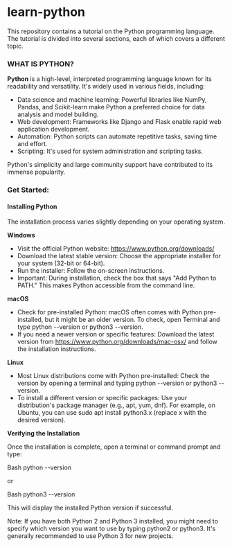 # learn-python

This repository contains a tutorial on the Python programming language. The tutorial is divided into several sections, each of which covers a different topic.


### WHAT IS PYTHON?

**Python** is a high-level, interpreted programming language known for its readability and versatility. It's widely used in various fields, including:   

* Data science and machine learning: Powerful libraries like NumPy, Pandas, and Scikit-learn make Python a preferred choice for data analysis and model building.
* Web development: Frameworks like Django and Flask enable rapid web application development.
* Automation: Python scripts can automate repetitive tasks, saving time and effort.
* Scripting: It's used for system administration and scripting tasks.

Python's simplicity and large community support have contributed to its immense popularity.

### Get Started:

#### **Installing Python**

The installation process varies slightly depending on your operating system.

**Windows**

* Visit the official Python website: https://www.python.org/downloads/
* Download the latest stable version: Choose the appropriate installer for your system (32-bit or 64-bit).
* Run the installer: Follow the on-screen instructions.
* Important: During installation, check the box that says "Add Python to PATH." This makes Python accessible from the command line.


**macOS**

* Check for pre-installed Python: macOS often comes with Python pre-installed, but it might be an older version. To check, open Terminal and type python --version or python3 --version.
* If you need a newer version or specific features: Download the latest version from https://www.python.org/downloads/mac-osx/ and follow the installation instructions.


**Linux**

* Most Linux distributions come with Python pre-installed: Check the version by opening a terminal and typing python --version or python3 --version.
* To install a different version or specific packages: Use your distribution's package manager (e.g., apt, yum, dnf). For example, on Ubuntu, you can use sudo apt install python3.x (replace x with the desired version).


**Verifying the Installation**

Once the installation is complete, open a terminal or command prompt and type:

Bash
python --version

or

Bash
python3 --version


This will display the installed Python version if successful.

Note: 
If you have both Python 2 and Python 3 installed, you might need to specify which version you want to use by typing python2 or python3. 
It's generally recommended to use Python 3 for new projects.

